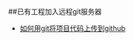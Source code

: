 ##已有工程加入远程git服务器
* [如何用git将项目代码上传到github](http://blog.csdn.net/laozitianxia/article/details/50682100)



